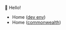 :wave: Hello!

- Home ([dev env](https://github.com/simplystuart/.dotfiles))
- Home ([commonwealth](https://www.youtube.com/watch?v=nA8D7U8mzws))
